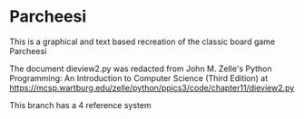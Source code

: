 # Parcheesi
This is a graphical and text based recreation of the classic board game Parcheesi

The document dieview2.py was redacted from John M. Zelle's Python Programming: An Introduction to Computer Science
(Third Edition) at https://mcsp.wartburg.edu/zelle/python/ppics3/code/chapter11/dieview2.py

This branch has a 4 reference system
